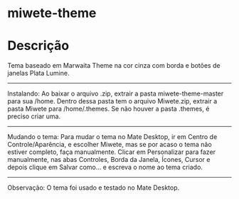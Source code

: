 # miwete-theme
# Descrição
Tema baseado em Marwaita Theme na cor cinza com borda e botões de janelas Plata Lumine.
_____
Instalando: Ao baixar o arquivo .zip, extrair a pasta miwete-theme-master para sua /home. Dentro dessa pasta tem o arquivo Miwete.zip, extrair a pasta Miwete para /home/.themes. Se não houver a pasta .themes, é preciso criar uma.
_____
Mudando o tema: Para mudar o tema no Mate Desktop, ir em Centro de Controle/Aparência, e escolher Miwete, mas se por acaso o tema não estiver completo, faça manualmente. Clicar em Personalizar para fazer manualmente, nas abas Controles, Borda da Janela, Ícones, Cursor e depois clique em Salvar como... e escreva o nome ao tema criado.
_____
Observação: O tema foi usado e testado no Mate Desktop.
